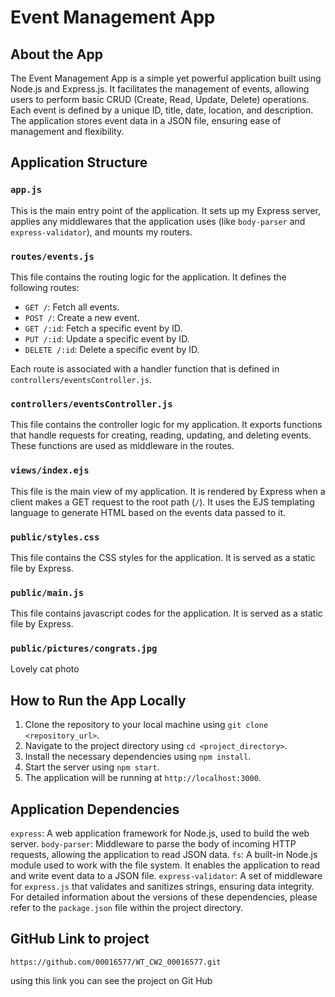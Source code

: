 # Event Management App

## About the App
The Event Management App is a simple yet powerful application built using Node.js and Express.js. It facilitates the management of events, allowing users to perform basic CRUD (Create, Read, Update, Delete) operations. Each event is defined by a unique ID, title, date, location, and description. The application stores event data in a JSON file, ensuring ease of management and flexibility.

## Application Structure

### `app.js`

This is the main entry point of the application. It sets up my Express server, applies any middlewares that the application uses (like `body-parser` and `express-validator`), and mounts my routers.

### `routes/events.js`

This file contains the routing logic for the application. It defines the following routes:

- `GET /`: Fetch all events.
- `POST /`: Create a new event.
- `GET /:id`: Fetch a specific event by ID.
- `PUT /:id`: Update a specific event by ID.
- `DELETE /:id`: Delete a specific event by ID.

Each route is associated with a handler function that is defined in `controllers/eventsController.js`.

### `controllers/eventsController.js`

This file contains the controller logic for my application. It exports functions that handle requests for creating, reading, updating, and deleting events. These functions are used as middleware in the routes.

### `views/index.ejs`

This file is the main view of my application. It is rendered by Express when a client makes a GET request to the root path (`/`). It uses the EJS templating language to generate HTML based on the events data passed to it.

### `public/styles.css`

This file contains the CSS styles for the application. It is served as a static file by Express.

### `public/main.js`

This file contains javascript codes for the application. It is served as a static file by Express.

### `public/pictures/congrats.jpg`

Lovely cat photo



## How to Run the App Locally

1. Clone the repository to your local machine using `git clone <repository_url>`.
2. Navigate to the project directory using `cd <project_directory>`.
3. Install the necessary dependencies using `npm install`.
4. Start the server using `npm start`.
5. The application will be running at `http://localhost:3000`.

## Application Dependencies

`express`: A web application framework for Node.js, used to build the web server.
`body-parser`: Middleware to parse the body of incoming HTTP requests, allowing the application to read JSON data.
`fs`: A built-in Node.js module used to work with the file system. It enables the application to read and write event data to a JSON file.
`express-validator`: A set of middleware for `express.js` that validates and sanitizes strings, ensuring data integrity.
For detailed information about the versions of these dependencies, please refer to the  `package.json` file within the project directory.

## GitHub Link to project 

`https://github.com/00016577/WT_CW2_00016577.git`

using this link you can see the project on Git Hub

